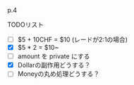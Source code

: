 p.4

TODOリスト
- [ ] $5 + 10CHF = $10 (レードが2:1の場合)
- [x] $5 * 2 = $10~
- [ ] amount を private にする
- [x] Dollarの副作用どうする？
- [ ] Moneyの丸め処理どうする？